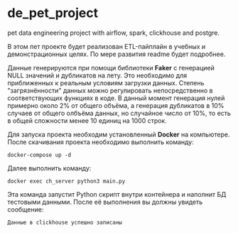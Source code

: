 # de_pet_project
pet data engineering project with airflow, spark, clickhouse and postgre.

В этом пет проекте будет реализован ETL-пайплайн в учебных и демонстрационных целях.
По мере развития readme будет подробнее.

Данные генерируются при помощи библиотеки __Faker__ с генерацией NULL значений и дубликатов на лету.
Это необходимо для приближенных к реальным условиям загрузки данных. Степень "загрязнённости" данных можно регулировать непосредственно в соответствующих функциях в коде.
В данный момент генерация нулей примерно около 2% от общего объёма, а генерация дубликатов в 10% случаев от общего олбъёма данных, но случайное число от 10%, то есть в общей сложности менее 10 единиц на 1000 строк.

Для запуска проекта необходим установленный __Docker__ на компьютере.
После скачивания проекта необходимо выполнить команду:
```
docker-compose up -d
```

Далее выполнить команду:
```
docker exec ch_server python3 main.py
```

Эта команда запустит Python скрипт внутри контейнера и наполнит БД тестовыми данными.
После её выполнения вы должны увидеть сообщение:
```
Данные в clickhouse успешно записаны
```
